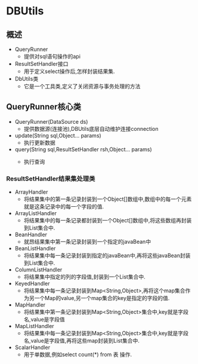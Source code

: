 # DBUtils
## 概述
- QueryRunner
    - 提供对sql语句操作的api
- ResultSetHandler接口
    - 用于定义select操作后,怎样封装结果集.
- DbUtils类
    - 它是一个工具类,定义了关闭资源与事务处理的方法
## QueryRunner核心类
- QueryRunner(DataSource ds)
    - 提供数据源(连接池),DBUtils底层自动维护连接connection
- update(String sql,Object... params)
    - 执行更新数据
- query(String sql,ResultSetHandler<T> rsh,Object... params)
    - 执行查询
### ResultSetHandler结果集处理类
- ArrayHandler
    - 将结果集中的第一条记录封装到一个Object[]数组中,数组中的每一个元素就是这条记录中的每一个字段的值.
- ArrayListHandler
    - 将结果集中的每一条记录都封装到一个Object[]数组中,将这些数组再封装到List集合中.
- BeanHandler
    - 就昂结果集中第一条记录封装到一个指定的javaBean中
- BeanListHandler
    - 将结果集中每一条记录封装到指定的javaBean中,再将这些javaBean封装到List集合中.
- ColumnListHandler
    - 将结果集中指定的列的字段值,封装到一个List集合中.
- KeyedHandler
    - 将结果集中每一条记录封装到Map<String,Object>,再将这个map集合作为另一个Map的value,另一个map集合的key是指定的字段的值.
- MapHandler
    - 将结果集中第一条记录封装到Map<String,Object>集合中,key就是字段名,value是字段值
- MapListHandler
    - 将结果集中每一条记录封装到Map<String,Object>集合中,key就是字段名,value是字段值,再将这些map封装到List集合中.
- ScalarHandler
    - 用于单数据,例如select count(*) from 表 操作.